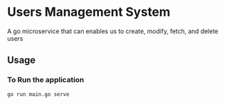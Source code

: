 # Users Management System

A go microservice that can enables us to create, modify, fetch, and delete users

## Usage

### To Run the application
```
go run main.go serve
```